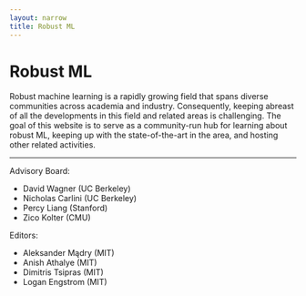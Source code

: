 ```yaml
---
layout: narrow
title: Robust ML
---
```


<h1 class="text-center">Robust ML</h1>

Robust machine learning is a rapidly growing field that spans diverse
communities across academia and industry. Consequently, keeping abreast of all
the developments in this field and related areas is challenging. The goal of
this website is to serve as a community-run hub for learning about robust ML,
keeping up with the state-of-the-art in the area, and hosting other related
activities.

---

Advisory Board:

* David Wagner (UC Berkeley)
* Nicholas Carlini (UC Berkeley)
* Percy Liang (Stanford)
* Zico Kolter (CMU)

Editors:

* Aleksander Mądry (MIT)
* Anish Athalye (MIT)
* Dimitris Tsipras (MIT)
* Logan Engstrom (MIT)
